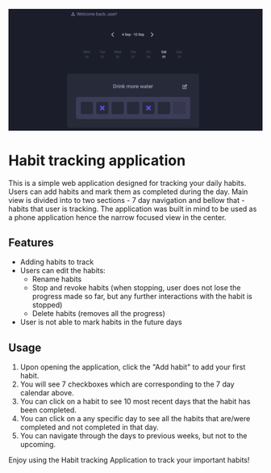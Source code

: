 ![Sample Image](https://github.com/sbudvytis/Habit-tracking-application/blob/main/public/preview.png)

# Habit tracking application

This is a simple web application designed for tracking your daily habits. Users can add habits and mark them as completed during the day. Main view is divided into to two sections - 7 day navigation and bellow that - habits that user is tracking. The application was built in mind to be used as a phone application hence the narrow focused view in the center. 

## Features

- Adding habits to track
- Users can edit the habits:
  - Rename habits
  - Stop and revoke habits (when stopping, user does not lose the progress made so far, but any further interactions with the habit is stopped)
  - Delete habits (removes all the progress)
- User is not able to mark habits in the future days

## Usage

1. Upon opening the application, click the "Add habit" to add your first habit.
2. You will see 7 checkboxes which are corresponding to the 7 day calendar above.
3. You can click on a habit to see 10 most recent days that the habit has been completed.
4. You can click on a any specific day to see all the habits that are/were completed and not completed in that day.
5. You can navigate through the days to previous weeks, but not to the upcoming. 


Enjoy using the Habit tracking Application to track your important habits!
